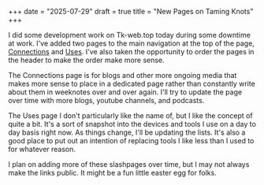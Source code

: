 +++
date = "2025-07-29"
draft = true
title = "New Pages on Taming Knots"
+++

I did some development work on Tk-web.top today during some downtime at work. I've added two pages to the main navigation at the top of the page, [Connections](/pages/connections) and [Uses](/pages/uses). I've also taken the opportunity to order the pages in the header to make the order make more sense.

The Connections page is for blogs and other more ongoing media that makes more sense to place in a dedicated page rather than constantly write about them in weeknotes over and over again. I'll try to update the page over time with more blogs, youtube channels, and podcasts.

The Uses page I don't particularly like the name of, but I like the concept of quite a bit. It's a sort of snapshot into the devices and tools I use on a day to day basis right now. As things change, I'll be updating the lists. It's also a good place to put out an intention of replacing tools I like less than I used to for whatever reason.

I plan on adding more of these slashpages over time, but I may not always make the links public. It might be a fun little easter egg for folks.
